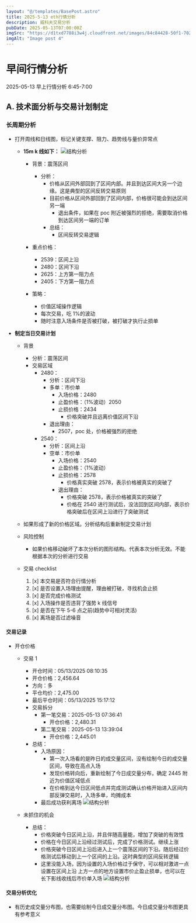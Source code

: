```yaml
---
layout: "@/templates/BasePost.astro"
title: 2025-5-13 eth行情分析
description: 威科夫交易分析
pubDate: 2025-05-13T07:00:00Z
imgSrc: "https://d1txd7788i3w4j.cloudfront.net/images/84c84428-50f1-7025-b778-548a97e9da87/2025-05-12/1747092038768-eth-15m.jpg"
imgAlt: "Image post 4"
---
```


# 早间行情分析

2025-05-13 早上行情分析 6:45-7:00

## A. 技术面分析与交易计划制定

### 长周期分析

- 打开周线和日线图，标记关键支撑、阻力、趋势线与量价异常点

  - **15m k 线如下：**
    ![结构分析](https://d1txd7788i3w4j.cloudfront.net/images/84c84428-50f1-7025-b778-548a97e9da87/2025-05-12/1747092038768-eth-15m.jpg)

    - 背景：震荡区间
      - 分析：
        - 价格从区间外部回到了区间内部。并且到达区间大另一个边缘。这是典型的区间反转交易原则
        - 目前价格从区间外部回到了区间内部，价格很可能会到达区间另一端
          - 退出条件，如果在 poc 附近被强烈的拒绝，需要取消价格到达区间另一端的订单
        - 总结：
          - 区间反转交易逻辑
    - 重点价格：

      - 2539：区间上沿
      - 2480：区间下沿
      - 2625：上方第一阻力点
      - 2405：下方第一阻力点

    - 策略：
      - 价值区域操作逻辑
      - 每次交易，吃 1%的波动
      - 随时注意入场条件是否被打破，被打破才执行止损单

- **制定当日交易计划**

  - 背景
    - 分析：震荡区间
    - 交易区域
      - 2480：
        - 分析：区间下沿
        - 多单：市价单
          - 入场价格：2480
          - 止盈价格：（1%波动）2050
          - 止损价格：2434
            - 价格突破并且远离价值区间下沿
        - 退出理由：
          - 2507，poc 处，价格被强烈的拒绝
      - 2540：
        - 分析：区间上沿
        - 空单：市价单
          - 入场价格：2540
          - 止盈价格：（1%波动）
          - 止损价格：2578
            - 价格真实突破 2578，表示价格被真实的突破了
          - 退出理由：
            - 价格突破 2578，表示价格被真实的突破了
            - 价格在 2540 进行测试后，没法回到区间内部，表示价格突破后在区间上沿进行了突破测试
  - 如果形成了新的价格区域。分析结构后重新制定交易计划

  - 风险控制
    - 如果价格移动破坏了本次分析的图形结构。代表本次分析无效。不能根据本次的分析进行交易
  - 交易 checklist

    1. [x] 本交易是否符合行情分析
    2. [x] 是否设置入场理由提醒，理由被打破，寻找机会止损
    3. [x] 是否完成价格测试
    4. [x] 入场操作是否违背了强势 k 线信号
    5. [x] 是否在下午 5-6 点之前(趋势中可相对灵活)
    6. [x] 离场是否过滤噪音

#### 交易记录

- 开仓价格

  - 交易 1

    - 开仓时间：05/13/2025 08:10:35
    - 开仓价格：2,456.64
    - 方向：多
    - 平仓均价：2,475.00
    - 最后平仓时间：05/13/2025 15:17:12
    - 交易拆分
      - 第一笔交易：2025-05-13 07:36:41
        - 开仓价格：2,480.31
      - 第二笔交易：2025-05-13 13:39:04
        - 开仓价格：2,445.01
    - 总结：
      - 入场原因：
        - 第一次入场看的是昨日的成交量区间，没有绘制今日的成交量区间，导致在高点入场
        - 发现价格转向后，重新绘制了今日成交量分布，确定 2445 附近为价值区域低点
        - 在价格到达今日区间低点并完成测试确认价格开始进入区间内部反弹交易时，入场多单，均摊成本
      - 最后成功获利离场
        ![结构分析](https://d1txd7788i3w4j.cloudfront.net/images/84c84428-50f1-7025-b778-548a97e9da87/2025-05-13/1747142228075-eth-15m-trade1.jpg)
  - 未抓住的机会
    - 总结：
      - 价格突破今日区间上沿，并且伴随高量能，增加了突破的有效性
      - 价格在今日区间上沿经过测试后，完成了价格测试。继续上涨
      - 价格突破今日区间上沿后进入上一个震荡区间的下沿。随后经过价格测试后移动到上一个区间的上沿。这时典型的区间反转逻辑
      - 这里没能入场，因为设置的入场价格过于保守，可以相对激进一点设置在区间上沿 上方一点的地方设置市价止盈止损单，也可以在长下影线收线后市价单入场
    ![结构分析](https://d1txd7788i3w4j.cloudfront.net/images/84c84428-50f1-7025-b778-548a97e9da87/2025-05-13/1747142551052-eth-15m-trade2.jpg)
#### 交易分析优化

- 有历史成交量分布图，也需要绘制今日成交量分布图。今日成交量分布图更具有参考意义
